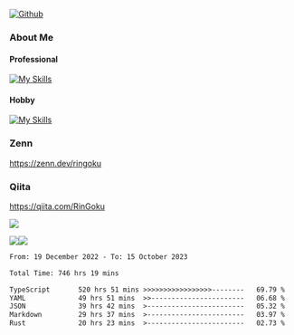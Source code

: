 [![Github](https://img.shields.io/github/followers/skyt-a?label=Follow&style=social)](https://github.com/skyt-a)

### About Me
#### Professional
[![My Skills](https://skillicons.dev/icons?i=react,ts,js,nodejs,java,graphql,firebase,githubactions&theme=light)](https://skillicons.dev)
#### Hobby
[![My Skills](https://skillicons.dev/icons?i=unity,rust,py&theme=light)](https://skillicons.dev)

### Zenn
https://zenn.dev/ringoku
### Qiita
https://qiita.com/RinGoku


![](https://github-profile-summary-cards.vercel.app/api/cards/profile-details?username=skyt-a&theme=default)

![](https://github-profile-summary-cards.vercel.app/api/cards/repos-per-language?username=skyt-a&theme=default)![](https://github-profile-summary-cards.vercel.app/api/cards/stats?username=RinGoku&theme=default)

<!--START_SECTION:waka-->

```txt
From: 19 December 2022 - To: 15 October 2023

Total Time: 746 hrs 19 mins

TypeScript       520 hrs 51 mins >>>>>>>>>>>>>>>>>--------   69.79 %
YAML             49 hrs 51 mins  >>-----------------------   06.68 %
JSON             39 hrs 42 mins  >------------------------   05.32 %
Markdown         29 hrs 37 mins  >------------------------   03.97 %
Rust             20 hrs 23 mins  >------------------------   02.73 %
```

<!--END_SECTION:waka-->
